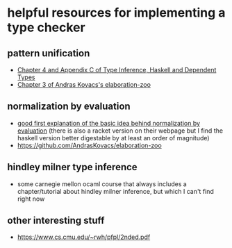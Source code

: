 # helpful resources for implementing a type checker

## pattern unification
- [Chapter 4 and Appendix C of Type Inference, Haskell and Dependent Types](https://adam.gundry.co.uk/pub/thesis/thesis-2013-12-03.pdf)
- [Chapter 3 of Andras Kovacs's elaboration-zoo](https://github.com/AndrasKovacs/elaboration-zoo/tree/master/03-holes)
## normalization by evaluation
- [good first explanation of the basic idea behind normalization by evaluation](https://davidchristiansen.dk/tutorials/implementing-types-hs.pdf) (there is also a racket version on their webpage but I find the haskell version better digestable by at least an order of magnitude)
- https://github.com/AndrasKovacs/elaboration-zoo

## hindley milner type inference
- some carnegie mellon ocaml course that always includes a chapter/tutorial about hindley milner inference, but which I can't find right now


## other interesting stuff
- https://www.cs.cmu.edu/~rwh/pfpl/2nded.pdf
